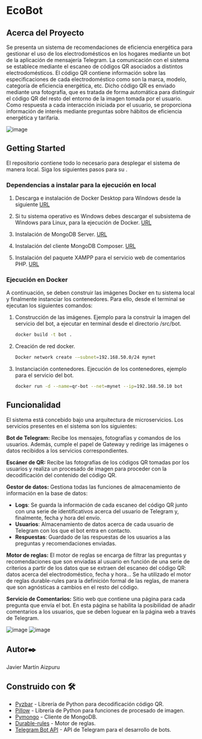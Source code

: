 # EcoBot

<!-- ACERCA DEL PROYECTO -->
## Acerca del Proyecto

Se presenta un sistema de recomendaciones de eficiencia energética para gestionar el uso de los electrodomésticos en los hogares mediante un bot de la aplicación de mensajería Telegram.
La comunicación con el sistema se establece mediante el escaneo de códigos QR asociados a distintos electrodomésticos. El código QR contiene información sobre las especificaciones de cada electrodoméstico como son la marca, modelo, categoría de eficiencia energética, etc. Dicho código QR es enviado mediante una fotografía, que es tratada de forma automática para distinguir el código QR del resto del entorno de la imagen tomada por el usuario.
Como respuesta a cada interacción iniciada por el usuario, se proporciona información de interés mediante preguntas sobre hábitos de eficiencia energética y tarifaria.

![image](https://user-images.githubusercontent.com/43879255/118670075-97b52100-b7f6-11eb-9555-7ac49291d749.png)
  
<!-- GETTING STARTED -->
## Getting Started

El repositorio contiene todo lo necesario para desplegar el sistema de manera local. Siga los siguientes pasos para su .

### Dependencias a instalar para la ejecución en local

1. Descarga e instalación de Docker Desktop para Windows desde la siguiente [URL](https://docs.docker.com/docker-for-windows/install/)
   
2. Si tu sistema operativo es Windows debes descargar el subsistema de Windows para Linux, para la ejecución de Docker. [URL](https://docs.microsoft.com/en-us/windows/wsl/install-win10#step-4---download-the-linux-kernel-update-package) 

3. Instalación de MongoDB Server. [URL](https://www.mongodb.com/try/download/community?tck=docs_server)

4. Instalación del cliente MongoDB Composer. [URL](https://www.mongodb.com/try/download/compass)

5. Instalación del paquete XAMPP para el servicio web de comentarios PHP. [URL](https://www.apachefriends.org/download.html)

### Ejecución en Docker
A continuación, se deben construir las imágenes Docker en tu sistema local y finalmente instanciar los contenedores. Para ello, desde el terminal se ejecutan los siguientes comandos:
1. Construcción de las imágenes.
Ejemplo para la construir la imagen del servicio del bot, a ejecutar en terminal desde el directorio /src/bot.
   ```sh
   docker build -t bot .
   ``` 
2. Creación de red docker.
   ```sh
   Docker network create -–subnet=192.168.50.0/24 mynet
   ```  
3. Instanciación contenedores.
    Ejecución de los contenedores, ejemplo para el servicio del bot.
   ```sh
   docker run -d --name=qr-bot --net=mynet --ip=192.168.50.10 bot
   ```  

## Funcionalidad
El sistema está concebido bajo una arquitectura de microservicios. Los servicios presentes en el sistema son los siguientes:

**Bot de Telegram:**
Recibe los mensajes, fotografías y comandos de los usuarios. Además, cumple el papel de Gateway y redirige las imágenes o datos recibidos a los servicios correspondientes.

**Escáner de QR:**
Recibe las fotografías de los códigos QR tomadas por los usuarios y realiza un procesado de imagen para proceder con la decodificación del contenido del código QR.

**Gestor de datos:**
Gestiona todas las funciones de almacenamiento de información en la base de datos:
* **Logs**: Se guarda la información de cada escaneo del código QR junto con una serie de identificativos acerca del usuario de Telegram y, finalmente, fecha y hora del envío.
* **Usuarios**: Almacenamiento de datos acerca de cada usuario de Telegram con los que el bot entra en contacto.
* **Respuestas**: Guardado de las respuestas de los usuarios a las preguntas y recomendaciones enviadas.

**Motor de reglas:**
El motor de reglas se encarga de filtrar las preguntas y recomendaciones que son enviadas al usuario en función de una serie de criterios a partir de los datos que se extraen del escaneo del código QR: datos acerca del electrodoméstico, fecha y hora...
Se ha utilizado el motor de reglas durable-rules para la definición formal de las reglas, de manera que son agnósticas a cambios en el resto del código.

**Servicio de Comentarios:**
Sitio web que contiene una página para cada pregunta que envía el bot. En esta página se habilita la posibilidad de añadir comentarios a los usuarios, que se deben loguear en la página web a través de Telegram.

![image](https://user-images.githubusercontent.com/43879255/118670588-08f4d400-b7f7-11eb-8371-5d24f4774375.png)
![image](https://user-images.githubusercontent.com/43879255/118670711-245fdf00-b7f7-11eb-8442-5badd6d85eef.png)

<!-- CONTRIBUTING -->
## Autor✒️
Javier Martín Aizpuru




<!-- BIBLIOGRAFIA -->
## Construido con 🛠️

* [Pyzbar](https://pypi.org/project/pyzbar/) - Librería de Python para decodificación código QR.
* [Pillow](https://pypi.org/project/Pillow/) - Librería de Python para funciones de procesado de imagen.
* [Pymongo](https://pypi.org/project/pymongo/) - Cliente de MongoDB.
* [Durable-rules](https://pypi.org/project/durable-rules/) - Motor de reglas.
* [Telegram Bot API](https://core.telegram.org/bots/api) - API de Telegram para el desarrollo de bots.

<!-- MARKDOWN LINKS & IMAGES -->
<!-- https://www.markdownguide.org/basic-syntax/#reference-style-links -->
[contributors-shield]: https://img.shields.io/github/contributors/othneildrew/Best-README-Template.svg?style=for-the-badge
[contributors-url]: https://github.com/othneildrew/Best-README-Template/graphs/contributors
[forks-shield]: https://img.shields.io/github/forks/othneildrew/Best-README-Template.svg?style=for-the-badge
[forks-url]: https://github.com/othneildrew/Best-README-Template/network/members
[stars-shield]: https://img.shields.io/github/stars/othneildrew/Best-README-Template.svg?style=for-the-badge
[stars-url]: https://github.com/othneildrew/Best-README-Template/stargazers
[issues-shield]: https://img.shields.io/github/issues/othneildrew/Best-README-Template.svg?style=for-the-badge
[issues-url]: https://github.com/othneildrew/Best-README-Template/issues
[license-shield]: https://img.shields.io/github/license/othneildrew/Best-README-Template.svg?style=for-the-badge
[license-url]: https://github.com/othneildrew/Best-README-Template/blob/master/LICENSE.txt
[linkedin-shield]: https://img.shields.io/badge/-LinkedIn-black.svg?style=for-the-badge&logo=linkedin&colorB=555
[linkedin-url]: https://linkedin.com/in/othneildrew
[product-screenshot]: images/screenshot.png

